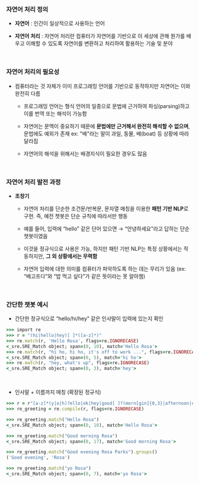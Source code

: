 ### 자연어 처리 정의 

- **자연어** : 인간이 일상적으로 사용하는 언어

- **자연어 처리** : 자연어 처리란 컴퓨터가 자연어를 기반으로 이 세상에 관해 뭔가를 배우고 이해할 수 있도록 자연어를 변환하고 처리하여 활용하는 기술 및 분야

<br/>

### 자연어 처리의 필요성 

- 컴퓨터라는 것 자체가 이미 프로그래밍 언어를 기반으로 동작하지만 자연어는 이와 완전히 다름

    - 프로그래밍 언어는 형식 언어의 일종으로 문법에 근거하여 파싱(parsing)하고 이를 번역 또는 해석이 가능함
 
    - 자연어는 문맥이 중요하기 때문에 **문법에만 근거해서 완전히 해석할 수 없으며**, 문법에도 예외가 존재 ex: "배"라는 말이 과일, 동물, 배(boat) 등 상황에 따라 달라짐
 
    - 자연어의 해석을 위해서는 배경지식이 필요한 경우도 많음 
  
<br/>

### 자연어 처리 발전 과정 

- **초창기**

    - 자연어 처리를 단순한 조건문/반복문, 문자열 매칭을 이용한 **패턴 기반 NLP**로 구현. 즉, 예전 챗봇은 단순 규칙에 따라서만 행동
 
    - 예를 들어, 입력에 “hello” 같은 단어 있으면 → “안녕하세요”라고 답하는 단순 챗봇이였음
 
    - 이것을 정규식으로 사용은 가능, 하지만 패턴 기반 NLP는 특정 상황에서는 작동하지만, **그 외 상황에서는 무력함**

    - 자연어 입력에 대한 의미를 컴퓨터가 파악하도록 하는 데는 무리가 있음 (ex: “배고프다”와 “밥 먹고 싶다”가 같은 뜻이라는 못 알아챔)

<br/>

### 간단한 챗봇 예시 

- 간단한 정규식으로 “hello/hi/hey” 같은 인사말이 입력에 있는지 확인

```ruby
>>> import re
>>> r = "(hi|hello|hey)[ ]*([a-z]*)"                                     # hi, hello, hey로 시작하고, 뒤에 공백과 알파벳이 올 수 있는 패턴을 만듦
>>> re.match(r, 'Hello Rosa', flags=re.IGNORECASE)                       # match : 문자열의 시작 부분부터 위에서 만든 정규식 패턴과 일치하는지 확인하는 함수
<_sre.SRE_Match object; span=(0, 10), match='Hello Rosa'>                # flags=re.IGNORECASE에 의해 대소문자 구분 x -> Rosa도 r의 규칙에 의해 match 가능
>>> re.match(r, "hi ho, hi ho, it's off to work ...", flags=re.IGNORECASE)
<_sre.SRE_Match object; span=(0, 5), match='hi ho'>
>>> re.match(r, "hey, what's up", flags=re.IGNORECASE)
<_sre.SRE_Match object; span=(0, 3), match='hey'>
```

<br/>

- 인사말 + 이름까지 매칭 (확장된 정규식)

```ruby
>>> r = r"[a-z]*(y|o|h)?ello|ok|hey|good[ ]?(morn[gin]{0,3}|afternoon|even[gin]{0,3})[\s,;:]{1,3}([a-z]{1,20})"  # 위 코드에서 r을 인사말과 이름을 감지할 수 있는 최소 패턴을 만든 것이고, 해당 r은 이것을 확장한 것 
>>> re_greeting = re.compile(r, flags=re.IGNORECASE)

>>> re_greeting.match("Hello Rosa")
<_sre.SRE_Match object; span=(0, 10), match='Hello Rosa'>

>>> re_greeting.match("Good morning Rosa")
<_sre.SRE_Match object; span=(0, 17), match='Good morning Rosa'>

>>> re_greeting.match("Good evening Rosa Parks").groups()
('Good evening', 'Rosa')

>>> re_greeting.match("yo Rosa")
<_sre.SRE_Match object; span=(0, 7), match='yo Rosa'>
```






















